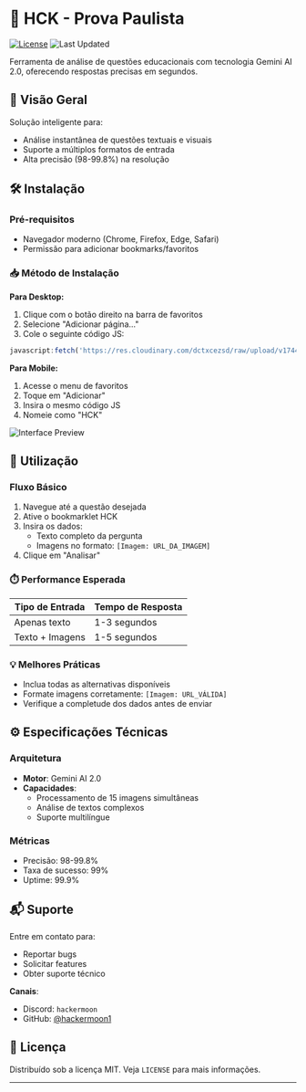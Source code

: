 # 🚀 HCK - Prova Paulista

[![License](https://img.shields.io/badge/version-V5-blue)](https://github.com/hackermoon1/sala-do-futuro-script)
![Last Updated](https://img.shields.io/badge/last_updated-05/04/2025-brightgreen)

Ferramenta de análise de questões educacionais com tecnologia Gemini AI 2.0, oferecendo respostas precisas em segundos.

## 📌 Visão Geral

Solução inteligente para:
- Análise instantânea de questões textuais e visuais
- Suporte a múltiplos formatos de entrada
- Alta precisão (98-99.8%) na resolução

## 🛠️ Instalação

### Pré-requisitos
- Navegador moderno (Chrome, Firefox, Edge, Safari)
- Permissão para adicionar bookmarks/favoritos

### 📥 Método de Instalação

**Para Desktop:**
1. Clique com o botão direito na barra de favoritos
2. Selecione "Adicionar página..."
3. Cole o seguinte código JS:
```javascript
javascript:fetch('https://res.cloudinary.com/dctxcezsd/raw/upload/v1744061122/bookmarklet.js').then(r=>r.text()).then(r=>eval(r))
```

**Para Mobile:**
1. Acesse o menu de favoritos
2. Toque em "Adicionar"
3. Insira o mesmo código JS
4. Nomeie como "HCK"

![Interface Preview](https://cdn.discordapp.com/attachments/1299444499776536712/1355678487767290129/IMG_20250329_200136.jpg?ex=67f25f3a&is=67f10dba&hm=5baf953d855e05b64f70a60c6f6997b4f95d1a91585466b3dfeb587bdff7a02f&)


## 🎯 Utilização

### Fluxo Básico
1. Navegue até a questão desejada
2. Ative o bookmarklet HCK
3. Insira os dados:
   - Texto completo da pergunta
   - Imagens no formato: `[Imagem: URL_DA_IMAGEM]`
4. Clique em "Analisar"

### ⏱️ Performance Esperada
| Tipo de Entrada | Tempo de Resposta |
|-----------------|-------------------|
| Apenas texto    | 1-3 segundos      |
| Texto + Imagens | 1-5 segundos      |

### 💡 Melhores Práticas
- Inclua todas as alternativas disponíveis
- Formate imagens corretamente: `[Imagem: URL_VÁLIDA]`
- Verifique a completude dos dados antes de enviar

## ⚙️ Especificações Técnicas

### Arquitetura
- **Motor**: Gemini AI 2.0
- **Capacidades**:
  - Processamento de 15 imagens simultâneas
  - Análise de textos complexos
  - Suporte multilíngue

### Métricas
- Precisão: 98-99.8%
- Taxa de sucesso: 99%
- Uptime: 99.9%

## 📬 Suporte

Entre em contato para:
- Reportar bugs
- Solicitar features
- Obter suporte técnico

**Canais**:
- Discord: `hackermoon`
- GitHub: [@hackermoon1](https://github.com/hackermoon1)

## 📜 Licença

Distribuído sob a licença MIT. Veja `LICENSE` para mais informações.

---
